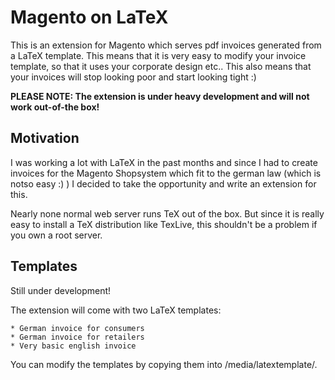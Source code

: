 # Magento on LaTeX

This is an extension for Magento which serves pdf invoices generated from a LaTeX template. This means that it is very easy to modify your invoice template, so that it uses your corporate design etc..
This also means that your invoices will stop looking poor and start looking tight :)


**PLEASE NOTE: The extension is under heavy development and will not work out-of-the box!**




## Motivation

I was working a lot with LaTeX in the past months and since I had to create invoices for the Magento Shopsystem which fit to the german law (which is notso easy :) ) I decided to take the opportunity and write an extension for this.

Nearly none normal web server runs TeX out of the box. But since it is really easy to install a TeX distribution like TexLive, this shouldn't be a problem if you own a root server.


## Templates

Still under development!

The extension will come with two LaTeX templates: 

	* German invoice for consumers
	* German invoice for retailers
	* Very basic english invoice 

You can modify the templates by copying them into /media/latextemplate/.
